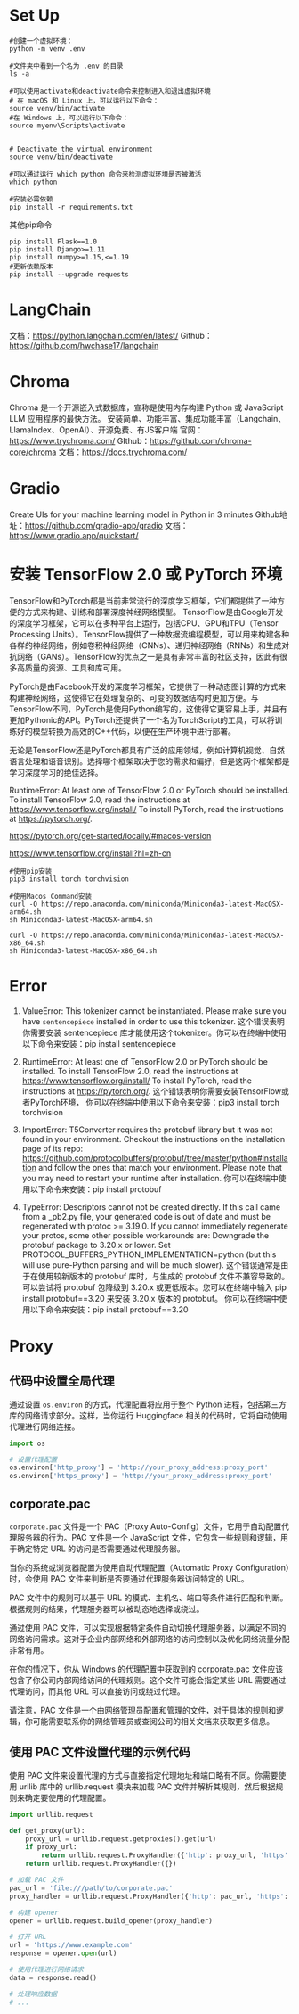 # Set Up
```shell
#创建一个虚拟环境：
python -m venv .env

#文件夹中看到一个名为 .env 的目录
ls -a

#可以使用activate和deactivate命令来控制进入和退出虚拟环境
# 在 macOS 和 Linux 上，可以运行以下命令：
source venv/bin/activate
#在 Windows 上，可以运行以下命令：
source myenv\Scripts\activate


# Deactivate the virtual environment
source venv/bin/deactivate

#可以通过运行 which python 命令来检测虚拟环境是否被激活
which python

#安装必需依赖
pip install -r requirements.txt
```

其他pip命令
```shell
pip install Flask==1.0 
pip install Django>=1.11 
pip install numpy>=1.15,<=1.19
#更新依赖版本
pip install --upgrade requests
```

# LangChain
文档：https://python.langchain.com/en/latest/
Github：https://github.com/hwchase17/langchain
# Chroma
Chroma 是一个开源嵌入式数据库，宣称是使用内存构建 Python 或 JavaScript LLM 应用程序的最快方法。
安装简单、功能丰富、集成功能丰富（Langchain、LlamaIndex、OpenAI）、开源免费、有JS客户端
官网：https://www.trychroma.com/
GIthub：https://github.com/chroma-core/chroma
文档：https://docs.trychroma.com/
# Gradio
Create UIs for your machine learning model in Python in 3 minutes
Github地址：https://github.com/gradio-app/gradio
文档：https://www.gradio.app/quickstart/

# 安装 TensorFlow 2.0 或 PyTorch 环境
TensorFlow和PyTorch都是当前非常流行的深度学习框架，它们都提供了一种方便的方式来构建、训练和部署深度神经网络模型。
TensorFlow是由Google开发的深度学习框架，它可以在多种平台上运行，包括CPU、GPU和TPU（Tensor Processing Units）。TensorFlow提供了一种数据流编程模型，可以用来构建各种各样的神经网络，例如卷积神经网络（CNNs）、递归神经网络（RNNs）和生成对抗网络（GANs）。TensorFlow的优点之一是具有非常丰富的社区支持，因此有很多高质量的资源、工具和库可用。

PyTorch是由Facebook开发的深度学习框架，它提供了一种动态图计算的方式来构建神经网络，这使得它在处理复杂的、可变的数据结构时更加方便。与TensorFlow不同，PyTorch是使用Python编写的，这使得它更容易上手，并且有更加Pythonic的API。PyTorch还提供了一个名为TorchScript的工具，可以将训练好的模型转换为高效的C++代码，以便在生产环境中进行部署。

无论是TensorFlow还是PyTorch都具有广泛的应用领域，例如计算机视觉、自然语言处理和语音识别。选择哪个框架取决于您的需求和偏好，但是这两个框架都是学习深度学习的绝佳选择。

RuntimeError: At least one of TensorFlow 2.0 or PyTorch should be installed. To install TensorFlow 2.0, read the instructions at https://www.tensorflow.org/install/ To install PyTorch, read the instructions at https://pytorch.org/.

https://pytorch.org/get-started/locally/#macos-version

https://www.tensorflow.org/install?hl=zh-cn

```shell
#使用pip安装
pip3 install torch torchvision

#使用Macos Command安装
curl -O https://repo.anaconda.com/miniconda/Miniconda3-latest-MacOSX-arm64.sh
sh Miniconda3-latest-MacOSX-arm64.sh

curl -O https://repo.anaconda.com/miniconda/Miniconda3-latest-MacOSX-x86_64.sh
sh Miniconda3-latest-MacOSX-x86_64.sh
```



# Error
1. ValueError: This tokenizer cannot be instantiated. Please make sure you have `sentencepiece` installed in order to use this tokenizer.
这个错误表明你需要安装 sentencepiece 库才能使用这个tokenizer。你可以在终端中使用以下命令来安装：pip install sentencepiece

2. RuntimeError: At least one of TensorFlow 2.0 or PyTorch should be installed. To install TensorFlow 2.0, read the instructions at https://www.tensorflow.org/install/ To install PyTorch, read the instructions at https://pytorch.org/.
这个错误表明你需要安装TensorFlow或者PyTorch环境， 你可以在终端中使用以下命令来安装：pip3 install torch torchvision
   
3. ImportError: 
T5Converter requires the protobuf library but it was not found in your environment. Checkout the instructions on the
installation page of its repo: https://github.com/protocolbuffers/protobuf/tree/master/python#installation and follow the ones
that match your environment. Please note that you may need to restart your runtime after installation.
 你可以在终端中使用以下命令来安装：pip install protobuf

4. TypeError: Descriptors cannot not be created directly.
If this call came from a _pb2.py file, your generated code is out of date and must be regenerated with protoc >= 3.19.0.
If you cannot immediately regenerate your protos, some other possible workarounds are:
  Downgrade the protobuf package to 3.20.x or lower.
  Set PROTOCOL_BUFFERS_PYTHON_IMPLEMENTATION=python (but this will use pure-Python parsing and will be much slower).
这个错误通常是由于在使用较新版本的 protobuf 库时，与生成的 protobuf 文件不兼容导致的。可以尝试将 protobuf 包降级到 3.20.x 或更低版本。您可以在终端中输入 pip install protobuf==3.20 来安装 3.20.x 版本的 protobuf。
你可以在终端中使用以下命令来安装：pip install protobuf==3.20
   
# Proxy 
## 代码中设置全局代理
通过设置 `os.environ` 的方式，代理配置将应用于整个 Python 进程，包括第三方库的网络请求部分。这样，当你运行 Huggingface 相关的代码时，它将自动使用代理进行网络连接。
```python
import os

# 设置代理配置
os.environ['http_proxy'] = 'http://your_proxy_address:proxy_port'
os.environ['https_proxy'] = 'http://your_proxy_address:proxy_port'
```
## corporate.pac
`corporate.pac` 文件是一个 PAC（Proxy Auto-Config）文件，它用于自动配置代理服务器的行为。PAC 文件是一个 JavaScript 文件，它包含一些规则和逻辑，用于确定特定 URL 的访问是否需要通过代理服务器。

当你的系统或浏览器配置为使用自动代理配置（Automatic Proxy Configuration）时，会使用 PAC 文件来判断是否要通过代理服务器访问特定的 URL。

PAC 文件中的规则可以基于 URL 的模式、主机名、端口等条件进行匹配和判断。根据规则的结果，代理服务器可以被动态地选择或绕过。

通过使用 PAC 文件，可以实现根据特定条件自动切换代理服务器，以满足不同的网络访问需求。这对于企业内部网络和外部网络的访问控制以及优化网络流量分配非常有用。

在你的情况下，你从 Windows 的代理配置中获取到的 corporate.pac 文件应该包含了你公司内部网络访问的代理规则。这个文件可能会指定某些 URL 需要通过代理访问，而其他 URL 可以直接访问或绕过代理。

请注意，PAC 文件是一个由网络管理员配置和管理的文件，对于具体的规则和逻辑，你可能需要联系你的网络管理员或查阅公司的相关文档来获取更多信息。
## 使用 PAC 文件设置代理的示例代码
使用 PAC 文件来设置代理的方式与直接指定代理地址和端口略有不同。你需要使用 urllib 库中的 urllib.request 模块来加载 PAC 文件并解析其规则，然后根据规则来确定要使用的代理配置。
```python
import urllib.request

def get_proxy(url):
    proxy_url = urllib.request.getproxies().get(url)
    if proxy_url:
        return urllib.request.ProxyHandler({'http': proxy_url, 'https': proxy_url})
    return urllib.request.ProxyHandler({})

# 加载 PAC 文件
pac_url = 'file:///path/to/corporate.pac'
proxy_handler = urllib.request.ProxyHandler({'http': pac_url, 'https': pac_url})

# 构建 opener
opener = urllib.request.build_opener(proxy_handler)

# 打开 URL
url = 'https://www.example.com'
response = opener.open(url)

# 使用代理进行网络请求
data = response.read()

# 处理响应数据
# ...

```

